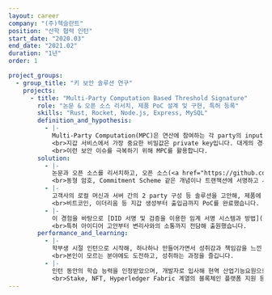```yaml
---
layout: career
company: "(주)헥슬란트"
position: "산학 협력 인턴"
start_date: "2020.03"
end_date: "2021.02"
duration: "1년"
order: 1

project_groups:
  - group_title: "키 보안 솔루션 연구"
    projects:
      - title: "Multi-Party Computation Based Threshold Signature"
        role: "논문 & 오픈 소스 리서치, 제품 PoC 설계 및 구현, 특허 등록"
        skills: "Rust, Rocket, Node.js, Express, MySQL"
        definition_and_hypothesis:
          - |-
            Multi-Party Computation(MPC)은 연산에 참여하는 각 party의 input이 들어나지 않은 채로 모든 party가 동일한 결과들 얻도록 하는 연산 방식입니다.
            <br>지갑 서비스에서 가장 중요한 비밀값은 private key입니다. 대게의 경우 multi-sig를 사용해 private key를 분산 보관합니다. 하지만 서명하거나 키를 생성할 때 private key 원형이 노출되는 single point of failure가 존재한다는 단점이 있습니다.
            <br>이런 보안 이슈를 극복하기 위해 MPC를 활용합니다.
        solution:
          - |-
            논문과 오픈 소스를 리서치하고, 오픈 소스(<a href="https://github.com/ZenGo-X/multi-party-ecdsa">https://github.com/ZenGo-X/multi-party-ecdsa</a>)를 기반으로 블록체인 트랜잭션에 서명하고 전송하는 테스트 진행했습니다.
            <br>동형 암호, Commitment Scheme 같은 개념이나 트랜잭션에 서명하고 서명값을 추가하기 위해 백서 분석까지 리서치 내용들은 모두 문서로 정리해 사내 공유합니다.
          - |-
            고객사의 로컬 머신과 서버 간의 2 party 구성 등 솔루션을 고안해, 제품에 반영한 PoC를 진행했습니다.
            <br>비트코인, 이더리움 등 지갑 생성부터 출입금까지 PoC를 완료했습니다.
          - |-
            이 경험을 바탕으로 [DID 서명 및 검증을 이용한 임계 서명 시스템과 방법](등록번호 1023484010000, 2022.01.04) 특허를 등록했습니다.
            <br>특허 아이디어 고안부터 변리사와의 소통까지 전담해 출원했습니다.
        performance_and_learning:
          - |-
            학부생 시절 인턴으로 시작해, 하나하나 만들어가면서 성취감과 책임감을 느낀 귀중한 경험입니다.
            <br>본인이 모르는 분야에도 도전하고, 성취하는 과정을 즐깁니다.
          - |-
            인턴 동안의 학습 능력을 인정받았으며, 개발자로 입사해 현역 산업기능요원으로 편입되어 업무를 이어갔습니다.
            <br>Stake, NFT, Hyperledger Fabric 계열의 블록체인 플랫폼 지원 등 새로운 블록체인 기술들을 전담해 리서치 및 구현하는 역할을 담당했습니다.
---
```

